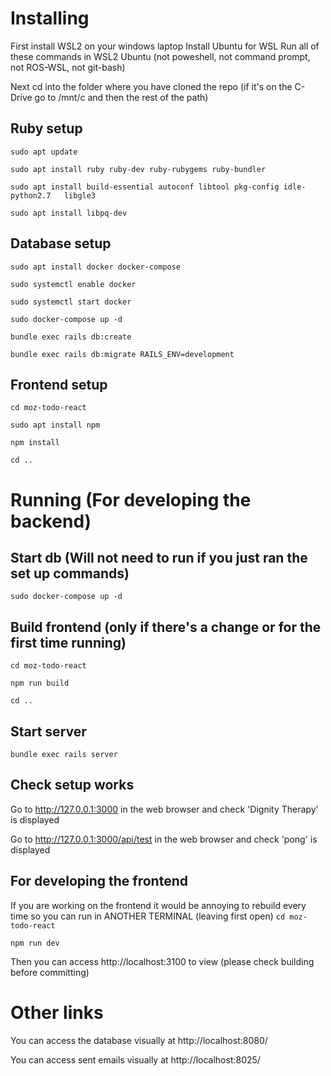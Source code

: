 # Installing

First install WSL2 on your windows laptop
Install Ubuntu for WSL
Run all of these commands in WSL2 Ubuntu (not poweshell, not command prompt, not ROS-WSL, not git-bash)

Next cd into the folder where you have cloned the repo
(if it's on the C-Drive go to /mnt/c and then the rest of the path)

## Ruby setup
```sudo apt update```


```sudo apt install ruby ruby-dev ruby-rubygems ruby-bundler```

```sudo apt install build-essential autoconf libtool pkg-config idle-python2.7   libgle3```

```sudo apt install libpq-dev```

## Database setup
```sudo apt install docker docker-compose```

```sudo systemctl enable docker```

```sudo systemctl start docker```

```sudo docker-compose up -d```

```bundle exec rails db:create```

```bundle exec rails db:migrate RAILS_ENV=development```

## Frontend setup
```cd moz-todo-react```

```sudo apt install npm```

```npm install```

```cd ..```



# Running (For developing the backend)
## Start db (Will not need to run if you just ran the set up commands)
```sudo docker-compose up -d ```


## Build frontend (only if there's a change or for the first time running)
```cd moz-todo-react```

```npm run build```

```cd ..```

## Start server
```bundle exec rails server```

## Check setup works
Go to http://127.0.0.1:3000 in the web browser and check 'Dignity Therapy' is displayed

Go to http://127.0.0.1:3000/api/test in the web browser and check 'pong' is displayed

## For developing the frontend
If you are working on the frontend it would be annoying to rebuild every time so you can run in ANOTHER TERMINAL (leaving first open)
```cd moz-todo-react```

```npm run dev```

Then you can access http://localhost:3100 to view (please check building before committing)


# Other links
You can access the database visually at
http://localhost:8080/

You can access sent emails visually at
http://localhost:8025/